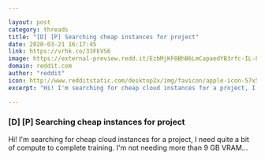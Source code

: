 ```yaml
---

layout: post
category: threads
title: "[D] [P] Searching cheap instances for project"
date: 2020-03-21 16:17:45
link: https://vrhk.co/33FEVS6
image: https://external-preview.redd.it/EzbMjKF0BhB6LmCapaedYB3rfc-IL-8d_GGPR4Kn828.jpg?width=1200&height=628.272251309&auto=webp&crop=1200:628.272251309,smart&s=99df4f6c11585943ec9de9707c1af60861689b86
domain: reddit.com
author: "reddit"
icon: http://www.redditstatic.com/desktop2x/img/favicon/apple-icon-57x57.png
excerpt: "Hi! I'm searching for cheap cloud instances for a project, I need quite a bit of compute to complete training. I'm not needing more than 9 GB VRAM..."

---
```


### [D] [P] Searching cheap instances for project

Hi! I'm searching for cheap cloud instances for a project, I need quite a bit of compute to complete training. I'm not needing more than 9 GB VRAM...